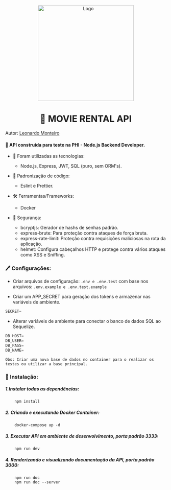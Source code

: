 <p align="center">
  <a href="https://github.com/Leon4rdoMonteiro">
    <img src="https://upload.wikimedia.org/wikipedia/commons/thumb/c/c5/VHS_diagonal.svg/1200px-VHS_diagonal.svg.png" width=300 height=300 alt="Logo">
  </a>
</p>

<h1 align="center"> <b>📼 MOVIE RENTAL API </b></h1>

Autor: [Leonardo Monteiro](https://github.com/Leon4rdoMonteiro)

#### 🚀 API construída para teste na PHI - Node.js Backend Developer.

   + 🌠 Foram utilizadas as tecnologias:
        - Node.js, Express, JWT, SQL (puro, sem ORM's).
      
   + 📝 Padronização de código: </br>
        - Eslint e Prettier. 
      
   + 🛠 Ferramentas/Frameworks:
        - Docker
    
   + 🔏 Segurança: 
        - bcryptjs: Gerador de hashs de senhas padrão.
        - express-brute: Para proteção contra ataques de força bruta. 
        - express-rate-limit: Proteção contra requisições maliciosas na rota da aplicação. 
        - helmet: Configura cabeçalhos HTTP e protege contra vários ataques como XSS e Sniffing. 
        

 ### 🖊 Configurações:
 

  - Criar arquivos de configuração: ```.env e .env.test``` com base nos arquivos: ```.env.example e .env.test.example```
 
 
  + Criar um APP_SECRET para geração dos tokens e armazenar nas variáveis de ambiente.
  
```js
SECRET=
```
 
 + Alterar variáveis de ambiente para conectar o banco de dados SQL ao Sequelize.
  
```js
DB_HOST=
DB_USER=
DB_PASS=
DB_NAME=
```
    Obs: Criar uma nova base de dados no container para o realizar os testes ou utilizar a base principal. 


 ### 🏁 Instalação:
  
   ##### 1.Instalar todas as dependências:
        npm install
   ##### 2. Criando e executando Docker Container:
        docker-compose up -d
   ##### 3. Executar API em ambiente de desenvolvimento, porta padrão 3333:
        npm run dev
   ##### 4. Renderizando e visualizando documentação da API, porta padrão 3000:
        npm run doc
        npm run doc --server
   